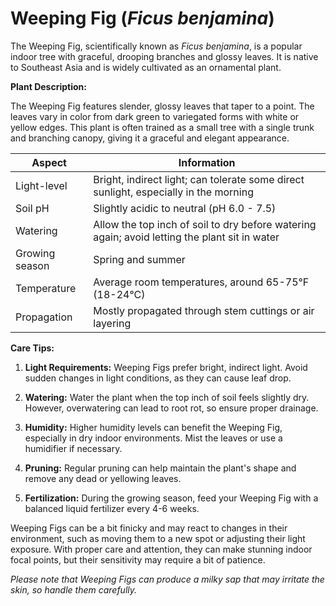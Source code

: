 # **Weeping Fig** (_Ficus benjamina_)

The Weeping Fig, scientifically known as _Ficus benjamina_, is a popular indoor tree with graceful, drooping branches and glossy leaves. It is native to Southeast Asia and is widely cultivated as an ornamental plant.

**Plant Description:**

The Weeping Fig features slender, glossy leaves that taper to a point. The leaves vary in color from dark green to variegated forms with white or yellow edges. This plant is often trained as a small tree with a single trunk and branching canopy, giving it a graceful and elegant appearance.

| Aspect         | Information                                                                                   |
| -------------- | --------------------------------------------------------------------------------------------- |
| Light-level    | Bright, indirect light; can tolerate some direct sunlight, especially in the morning          |
| Soil pH        | Slightly acidic to neutral (pH 6.0 - 7.5)                                                     |
| Watering       | Allow the top inch of soil to dry before watering again; avoid letting the plant sit in water |
| Growing season | Spring and summer                                                                             |
| Temperature    | Average room temperatures, around 65-75°F (18-24°C)                                           |
| Propagation    | Mostly propagated through stem cuttings or air layering                                       |

**Care Tips:**

1. **Light Requirements:** Weeping Figs prefer bright, indirect light. Avoid sudden changes in light conditions, as they can cause leaf drop.

2. **Watering:** Water the plant when the top inch of soil feels slightly dry. However, overwatering can lead to root rot, so ensure proper drainage.

3. **Humidity:** Higher humidity levels can benefit the Weeping Fig, especially in dry indoor environments. Mist the leaves or use a humidifier if necessary.

4. **Pruning:** Regular pruning can help maintain the plant's shape and remove any dead or yellowing leaves.

5. **Fertilization:** During the growing season, feed your Weeping Fig with a balanced liquid fertilizer every 4-6 weeks.

Weeping Figs can be a bit finicky and may react to changes in their environment, such as moving them to a new spot or adjusting their light exposure. With proper care and attention, they can make stunning indoor focal points, but their sensitivity may require a bit of patience.

_Please note that Weeping Figs can produce a milky sap that may irritate the skin, so handle them carefully._
